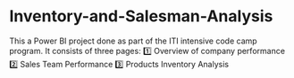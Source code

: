 # Inventory-and-Salesman-Analysis
This a Power BI project done as part of the ITI intensive code camp program. It consists of three pages:
1️⃣ Overview of company performance
2️⃣ Sales Team Performance
3️⃣ Products Inventory Analysis
